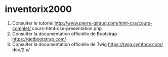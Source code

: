 # inventorix2000

1. Consulter le tutoriel http://www.pierre-giraud.com/html-css/cours-complet/
cours-html-css-presentation.php
2. Consulter la documentation officielle de Bootstrap https://getbootstrap.com/
3. Consulter la documentation officielle de Twig https://twig.symfony.com/
doc/2.x/
